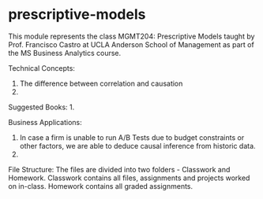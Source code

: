 # prescriptive-models

This module represents the class MGMT204: Prescriptive Models taught by Prof. Francisco Castro at UCLA Anderson School of Management as part of the MS Business Analytics course.

Technical Concepts:
1. The difference between correlation and causation
2. 

Suggested Books:
1. 

Business Applications:
1. In case a firm is unable to run A/B Tests due to budget constraints or other factors, we are able to deduce causal inference from historic data.
2. 

File Structure:
The files are divided into two folders - Classwork and Homework.
Classwork contains all files, assignments and projects worked on in-class.
Homework contains all graded assignments.

